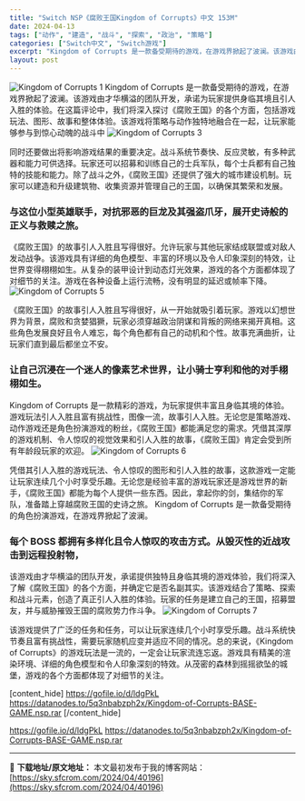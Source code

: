 ```yaml
---
title: "Switch NSP《腐败王国Kingdom of Corrupts》中文 153M"
date: 2024-04-13
tags: ["动作", "建造", "战斗", "探索", "政治", "策略"]
categories: ["Switch中文", "Switch游戏"]
excerpt: "Kingdom of Corrupts 是一款备受期待的游戏，在游戏界掀起了波澜。该游戏由才华横溢的团队开发，承诺为玩家提供身临其境且引人入胜的体验。在这篇评论中，我们将深入探讨《腐败王国》的各个方面，包括游戏玩法、图形、故事和整体体验。该游戏将策略与动作独特地融合在一起，让玩家能够参与到惊心动魄的&hellip;"
layout: post
---
```


<img class="aligncenter" src="https://sky.sfcrom.com/wp-content/uploads/2024/04/20240413110946-42352.jpeg" alt="Kingdom of Corrupts 1" />
Kingdom of Corrupts 是一款备受期待的游戏，在游戏界掀起了波澜。该游戏由才华横溢的团队开发，承诺为玩家提供身临其境且引人入胜的体验。在这篇评论中，我们将深入探讨《腐败王国》的各个方面，包括游戏玩法、图形、故事和整体体验。该游戏将策略与动作独特地融合在一起，让玩家能够参与到惊心动魄的战斗中

<img src="https://sky.sfcrom.com/wp-content/uploads/2024/04/20240413111101-5ddaf.jpeg" alt="Kingdom of Corrupts 3" />

同时还要做出将影响游戏结果的重要决定。战斗系统节奏快、反应灵敏，有多种武器和能力可供选择。玩家还可以招募和训练自己的士兵军队，每个士兵都有自己独特的技能和能力。除了战斗之外，《腐败王国》还提供了强大的城市建设机制。玩家可以建造和升级建筑物、收集资源并管理自己的王国，以确保其繁荣和发展。
<h3>与这位小型英雄联手，对抗邪恶的巨龙及其强盗爪牙，展开史诗般的正义与救赎之旅。</h3>
《腐败王国》的故事引人入胜且写得很好。允许玩家与其他玩家结成联盟或对敌人发动战争。该游戏具有详细的角色模型、丰富的环境以及令人印象深刻的特效，让世界变得栩栩如生。从复杂的装甲设计到动态灯光效果，游戏的各个方面都体现了对细节的关注。游戏在各种设备上运行流畅，没有明显的延迟或帧率下降。

<img src="https://sky.sfcrom.com/wp-content/uploads/2024/04/20240413111103-a0809.jpeg" alt="Kingdom of Corrupts 5" />

《腐败王国》的故事引人入胜且写得很好，从一开始就吸引着玩家。游戏以幻想世界为背景，腐败和贪婪猖獗，玩家必须穿越政治阴谋和背叛的网络来揭开真相。这些角色发展良好且令人难忘，每个角色都有自己的动机和个性。故事充满曲折，让玩家们直到最后都坐立不安。
<h3>让自己沉浸在一个迷人的像素艺术世界，让小骑士亨利和他的对手栩栩如生。</h3>
Kingdom of Corrupts 是一款精彩的游戏，为玩家提供丰富且身临其境的体验。游戏玩法引人入胜且富有挑战性，图像一流，故事引人入胜。无论您是策略游戏、动作游戏还是角色扮演游戏的粉丝，《腐败王国》都能满足您的需求。凭借其深厚的游戏机制、令人惊叹的视觉效果和引人入胜的故事，《腐败王国》肯定会受到所有年龄段玩家的欢迎。

<img src="https://sky.sfcrom.com/wp-content/uploads/2024/04/20240413111105-ddfc9.jpeg" alt="Kingdom of Corrupts 6" />

凭借其引人入胜的游戏玩法、令人惊叹的图形和引人入胜的故事，这款游戏一定能让玩家连续几个小时享受乐趣。无论您是经验丰富的游戏玩家还是游戏世界的新手，《腐败王国》都能为每个人提供一些东西。因此，拿起你的剑，集结你的军队，准备踏上穿越腐败王国的史诗之旅。 Kingdom of Corrupts 是一款备受期待的角色扮演游戏，在游戏界掀起了波澜。
<h3>每个 BOSS 都拥有多样化且令人惊叹的攻击方式。从毁灭性的近战攻击到远程投射物，</h3>
该游戏由才华横溢的团队开发，承诺提供独特且身临其境的游戏体验，我们将深入了解《腐败王国》的各个方面，并确定它是否名副其实。该游戏结合了策略、探索和战斗元素，创造了真正引人入胜的体验。玩家的任务是建立自己的王国，招募盟友，并与威胁摧毁王国的腐败势力作斗争。

<img src="https://sky.sfcrom.com/wp-content/uploads/2024/04/20240413111106-80a60.jpeg" alt="Kingdom of Corrupts 7" />

该游戏提供了广泛的任务和任务，可以让玩家连续几个小时享受乐趣。战斗系统快节奏且富有挑战性，需要玩家随机应变并适应不同的情况。总的来说，《Kingdom of Corrupts》的游戏玩法是一流的，一定会让玩家流连忘返。游戏具有精美的渲染环境、详细的角色模型和令人印象深刻的特效。从茂密的森林到摇摇欲坠的城堡，游戏的各个方面都体现了对细节的关注。

[content_hide]
https://gofile.io/d/ldgPkL
https://datanodes.to/5q3nbabzph2x/Kingdom-of-Corrupts-BASE-GAME.nsp.rar
[/content_hide]

<!--wechatfans start-->
https://gofile.io/d/ldgPkL
https://datanodes.to/5q3nbabzph2x/Kingdom-of-Corrupts-BASE-GAME.nsp.rar
<!--wechatfans end-->

---
📖 **下载地址/原文地址：** 本文最初发布于我的博客网站：[https://sky.sfcrom.com/2024/04/40196](https://sky.sfcrom.com/2024/04/40196)
